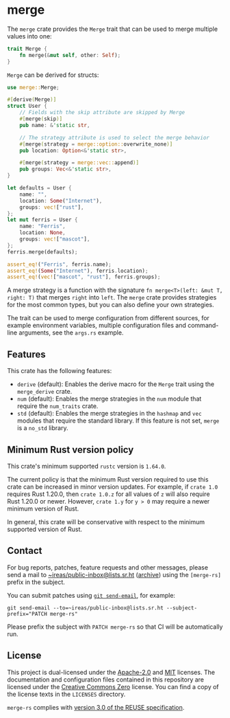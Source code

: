 <!---
Copyright (C) 2020 Robin Krahl <robin.krahl@ireas.org>
SPDX-License-Identifier: CC0-1.0
-->

# merge

The `merge` crate provides the `Merge` trait that can be used to merge multiple
values into one:

```rust
trait Merge {
    fn merge(&mut self, other: Self);
}
```

`Merge` can be derived for structs:

<!-- should be kept in sync with examples/user.rs -->

```rust
use merge::Merge;

#[derive(Merge)]
struct User {
    // Fields with the skip attribute are skipped by Merge
    #[merge(skip)]
    pub name: &'static str,

    // The strategy attribute is used to select the merge behavior
    #[merge(strategy = merge::option::overwrite_none)]
    pub location: Option<&'static str>,

    #[merge(strategy = merge::vec::append)]
    pub groups: Vec<&'static str>,
}

let defaults = User {
    name: "",
    location: Some("Internet"),
    groups: vec!["rust"],
};
let mut ferris = User {
    name: "Ferris",
    location: None,
    groups: vec!["mascot"],
};
ferris.merge(defaults);

assert_eq!("Ferris", ferris.name);
assert_eq!(Some("Internet"), ferris.location);
assert_eq!(vec!["mascot", "rust"], ferris.groups);
```

A merge strategy is a function with the signature
`fn merge<T>(left: &mut T, right: T)` that merges `right` into `left`. The
`merge` crate provides strategies for the most common types, but you can also
define your own strategies.

The trait can be used to merge configuration from different sources, for example
environment variables, multiple configuration files and command-line arguments,
see the `args.rs` example.

## Features

This crate has the following features:

- `derive` (default): Enables the derive macro for the `Merge` trait using the
  `merge_derive` crate.
- `num` (default): Enables the merge strategies in the `num` module that require
  the `num_traits` crate.
- `std` (default): Enables the merge strategies in the `hashmap` and `vec`
  modules that require the standard library. If this feature is not set, `merge`
  is a `no_std` library.

## Minimum Rust version policy

This crate's minimum supported `rustc` version is `1.64.0`.

The current policy is that the minimum Rust version required to use this crate
can be increased in minor version updates. For example, if `crate 1.0` requires
Rust 1.20.0, then `crate 1.0.z` for all values of `z` will also require Rust
1.20.0 or newer. However, `crate 1.y` for `y > 0` may require a newer minimum
version of Rust.

In general, this crate will be conservative with respect to the minimum
supported version of Rust.

## Contact

For bug reports, patches, feature requests and other messages, please send a
mail to [~ireas/public-inbox@lists.sr.ht][~ireas/public-inbox@lists.sr.ht]
([archive][archive]) using the `[merge-rs]` prefix in the subject.

You can submit patches using [`git send-email`][`git send-email`], for example:

```
git send-email --to=~ireas/public-inbox@lists.sr.ht --subject-prefix="PATCH merge-rs"
```

Please prefix the subject with `PATCH merge-rs` so that CI will be automatically
run.

## License

This project is dual-licensed under the [Apache-2.0][Apache-2.0] and [MIT][MIT]
licenses. The documentation and configuration files contained in this repository
are licensed under the [Creative Commons Zero][CC0] license. You can find a copy
of the license texts in the `LICENSES` directory.

`merge-rs` complies with [version 3.0 of the REUSE specification][reuse].

[~ireas/public-inbox@lists.sr.ht]: mailto:~ireas/public-inbox@lists.sr.ht
[`git send-email`]: https://git-send-email.io
[archive]: https://lists.sr.ht/~ireas/public-inbox
[Apache-2.0]: https://opensource.org/licenses/Apache-2.0
[MIT]: https://opensource.org/licenses/MIT
[CC0]: https://creativecommons.org/publicdomain/zero/1.0/
[reuse]: https://reuse.software/practices/3.0/
